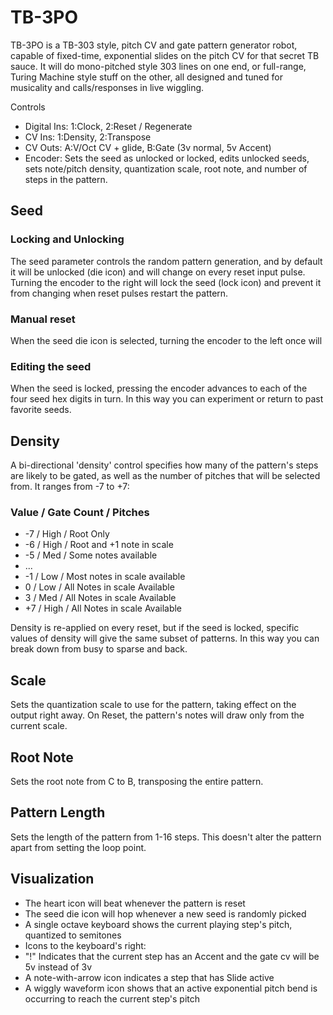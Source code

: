 # TB-3PO

TB-3PO is a TB-303 style, pitch CV and gate pattern generator robot, capable of fixed-time, exponential slides on the pitch CV for that secret TB sauce. It will do mono-pitched style 303 lines on one end, or full-range, Turing Machine style stuff on the other, all designed and tuned for musicality and calls/responses in live wiggling.

Controls

- Digital Ins: 1:Clock,  2:Reset / Regenerate
- CV Ins:   1:Density,  2:Transpose
- CV Outs:  A:V/Oct CV + glide, B:Gate (3v normal, 5v Accent)
- Encoder: Sets the seed as unlocked or locked, edits unlocked seeds, sets note/pitch density, quantization scale, root note, and number of steps in the pattern.

## Seed
### Locking and Unlocking
The seed parameter controls the random pattern generation, and by default it will be unlocked (die icon) and will change on every reset input pulse. Turning the encoder to the right will lock the seed (lock icon) and prevent it from changing when reset pulses restart the pattern.

### Manual reset
When the seed die icon is selected, turning the encoder to the left once will 

### Editing the seed
When the seed is locked, pressing the encoder advances to each of the four seed hex digits in turn. In this way you can experiment or return to past favorite seeds.

## Density
A bi-directional 'density' control specifies how many of the pattern's steps are likely to be gated, as well as the number of pitches that will be selected from. It ranges from -7 to +7:

### Value / Gate Count /  Pitches

- -7 / High / Root Only
- -6 / High / Root and +1 note in scale
- -5 / Med / Some notes available
- ...
- -1 / Low / Most notes in scale available
-  0 / Low / All Notes in scale Available
-  3 / Med / All Notes in scale Available
- +7 / High / All Notes in scale Available

Density is re-applied on every reset, but if the seed is locked, specific values of density will give the same subset of patterns. In this way you can break down from busy to sparse and back.

## Scale
Sets the quantization scale to use for the pattern, taking effect on the output right away. On Reset, the pattern's notes will draw only from the current scale.

## Root Note
Sets the root note from C to B, transposing the entire pattern.

## Pattern Length
Sets the length of the pattern from 1-16 steps. This doesn't alter the pattern apart from setting the loop point.

## Visualization
- The heart icon will beat whenever the pattern is reset
- The seed die icon will hop whenever a new seed is randomly picked
- A single octave keyboard shows the current playing step's pitch, quantized to semitones
- Icons to the keyboard's right:
 - "!" Indicates that the current step has an Accent and the gate cv will be 5v instead of 3v
 - A note-with-arrow icon indicates a step that has Slide active
 - A wiggly waveform icon shows that an active exponential pitch bend is occurring to reach the current step's pitch

